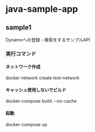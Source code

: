 # java-sample-app
## sample1
Dynamoへの登録・検索をするサンプルAPI

### 実行コマンド

#### ネットワーク作成
docker network create test-network

#### キャッシュ使用しないでビルド
docker-compose build --no-cache

#### 起動
docker-compose up

